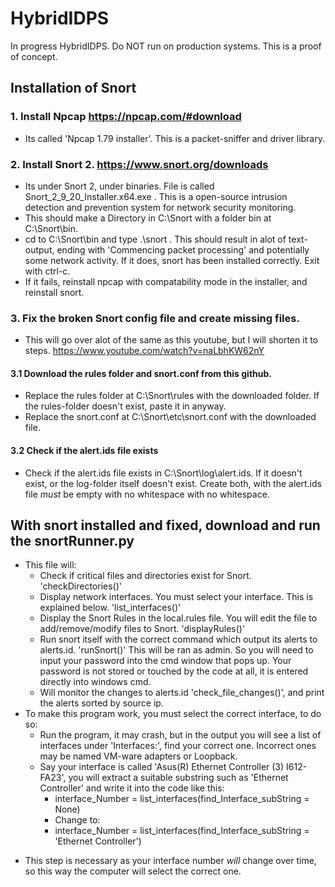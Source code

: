 # HybridIDPS
In progress HybridIDPS. Do NOT run on production systems. This is a proof of concept.

## Installation of Snort

### 1. Install Npcap https://npcap.com/#download  
- Its called 'Npcap 1.79 installer'. This is a packet-sniffer and driver library.

### 2. Install Snort 2. https://www.snort.org/downloads
- Its under Snort 2, under binaries. File is called Snort_2_9_20_Installer.x64.exe . This is a open-source intrusion detection and prevention system for network security monitoring.
- This should make a Directory in C:\Snort with a folder bin at C:\Snort\bin.
- cd to C:\Snort\bin and type .\snort  . This should result in alot of text-output, ending with 'Commencing packet processing' and potentially some network activity. If it does, snort has been installed correctly. Exit with ctrl-c.
- If it fails, reinstall npcap with compatability mode in the installer, and reinstall snort. 

### 3. Fix the broken Snort config file and create missing files. 
  - This will go over alot of the same as this youtube, but I will shorten it to steps. https://www.youtube.com/watch?v=naLbhKW62nY
#### 3.1 Download the rules folder and snort.conf from this github.
  - Replace the rules folder at C:\Snort\rules with the downloaded folder. If the rules-folder doesn't exist, paste it in anyway.
  - Replace the snort.conf at C:\Snort\etc\snort.conf with the downloaded file. 

#### 3.2 Check if the alert.ids file exists
- Check if the alert.ids file exists in C:\Snort\log\alert.ids. If it doesn't exist, or the log-folder itself doesn't exist. Create both, with the alert.ids file *must* be empty with no whitespace with no whitespace.

## With snort installed and fixed, download and run the snortRunner.py
- This file will:
    * Check if critical files and directories exist for Snort. 'checkDirectories()'
    * Display network interfaces. You must select your interface. This is explained below. 'list_interfaces()'
    * Display the Snort Rules in the local.rules file. You will edit the file to add/remove/modify files to Snort. 'displayRules()'
    * Run snort itself with the correct command which output its alerts to alerts.id. 'runSnort()' This will be ran as admin. So you will need to input your password into the cmd window that pops up. Your password is not stored or touched by the code at all, it is entered directly into windows cmd.
    * Will monitor the changes to alerts.id 'check_file_changes()', and print the alerts sorted by source ip. 
- To make this program work, you must select the correct interface, to do so:
  * Run the program, it may crash, but in the output you will see a list of interfaces under 'Interfaces:', find your correct one. Incorrect ones may be named VM-ware adapters or Loopback.
  * Say your interface is called 'Asus(R) Ethernet Controller (3) I612-FA23', you will extract a suitable substring such as 'Ethernet Controller' and write it into the code like this:
     - interface_Number = list_interfaces(find_Interface_subString = None)
     - Change to:
     - interface_Number = list_interfaces(find_Interface_subString = 'Ethernet Controller')
* This step is necessary as your interface number *will* change over time, so this way the computer will select the correct one. 
  
